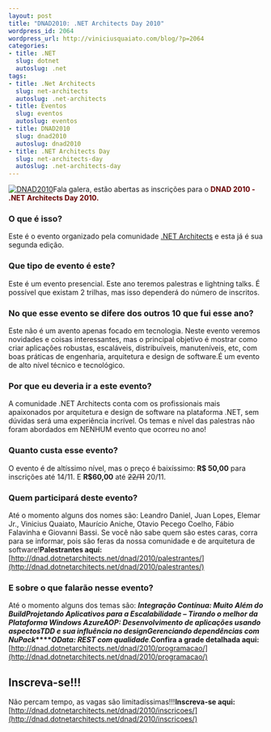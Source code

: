 ```yaml
--- 
layout: post
title: "DNAD2010: .NET Architects Day 2010"
wordpress_id: 2064
wordpress_url: http://viniciusquaiato.com/blog/?p=2064
categories: 
- title: .NET
  slug: dotnet
  autoslug: .net
tags: 
- title: .Net Architects
  slug: net-architects
  autoslug: .net-architects
- title: Eventos
  slug: eventos
  autoslug: eventos
- title: DNAD2010
  slug: dnad2010
  autoslug: dnad2010
- title: .NET Architects Day
  slug: net-architects-day
  autoslug: .net-architects-day
---
```

[![DNAD2010](http://viniciusquaiato.com/images_posts/calendario.jpg "DNAD2010")](http://viniciusquaiato.com/images_posts/calendario.jpg)Fala galera, estão abertas as inscrições para o **<span style="color:#680000;
    ">DNAD 2010 - .NET Architects Day 2010.</span>**

### O que é isso?
Este é o evento organizado pela comunidade [.NET Architects](http://dotnetarchitects.net/) e esta já é sua segunda edição.

### Que tipo de evento é este?
Este é um evento presencial. Este ano teremos palestras e lightning talks. É possível que existam 2 trilhas, mas isso dependerá do número de inscritos.

### No que esse evento se difere dos outros 10 que fui esse ano?
Este não é um avento apenas focado em tecnologia. Neste evento veremos novidades e coisas interessantes, mas o principal objetivo é mostrar como criar aplicações robustas, escaláveis, distribuíveis, manuteníveis, etc, com boas práticas de engenharia, arquitetura e design de software.É um evento de alto nível técnico e tecnológico.

### Por que eu deveria ir a este evento?
A comunidade .NET Architects conta com os profissionais mais apaixonados por arquitetura e design de software na plataforma .NET, sem dúvidas será uma experiência incrível. Os temas e nível das palestras não foram abordados em NENHUM evento que ocorreu no ano!

### Quanto custa esse evento?
O evento é de altíssimo nível, mas o preço é baixíssimo: **R$ 50,00** para inscrições até 14/11. E **R$60,00** até <del datetime="2010-11-07T23:09:48+00:00">22/11</del> 20/11.

### Quem participará deste evento?
Até o momento alguns dos nomes são: Leandro Daniel, Juan Lopes, Elemar Jr., Vinicius Quaiato, Maurício Aniche, Otavio Pecego Coelho, Fábio Falavinha e Giovanni Bassi. Se você não sabe quem são estes caras, corra para se informar, pois são feras da nossa comunidade e de arquitetura de software!**Palestrantes aqui:**[http://dnad.dotnetarchitects.net/dnad/2010/palestrantes/](http://dnad.dotnetarchitects.net/dnad/2010/palestrantes/) 

### E sobre o que falarão nesse evento?
Até o momento alguns dos temas são: **_Integração Contínua: Muito Além do Build_****_Projetando Aplicativos para a Escalabilidade – Tirando o melhor da Plataforma Windows Azure_****_AOP: Desenvolvimento de aplicações usando aspectos_****_TDD e sua influência no design_****_Gerenciando dependências com NuPack_****_OData: REST com qualidade_**.**Confira a grade detalhada aqui:** [http://dnad.dotnetarchitects.net/dnad/2010/programacao/](http://dnad.dotnetarchitects.net/dnad/2010/programacao/)

## Inscreva-se!!!
Não percam tempo, as vagas são limitadíssimas!!!**Inscreva-se aqui:** [http://dnad.dotnetarchitects.net/dnad/2010/inscricoes/](http://dnad.dotnetarchitects.net/dnad/2010/inscricoes/)
